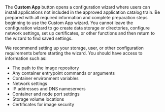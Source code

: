 &NewLine;

The **Custom App** button opens a configuration wizard where users can install applications not included in the approved application catalog train.
Be prepared with all required information and complete preparation steps beginning to use the Custom App wizard.
You cannot leave the configuration wizard to go create data storage or directories, configure network settings, set up certificates, or other functions and then return to the wizard to find saved settings.

We recommend setting up your storage, user, or other configuration requirements before starting the wizard. You should have access to information such as:

* The path to the image repository
* Any container entrypoint commands or arguments
* Container environment variables
* Network settings
* IP addresses and DNS nameservers
* Container and node port settings
* Storage volume locations
* Certificates for image security